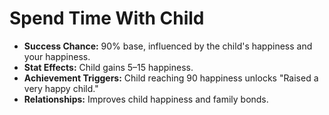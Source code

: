 # Spend Time With Child

- **Success Chance:** 90% base, influenced by the child's happiness and your happiness.
- **Stat Effects:** Child gains 5–15 happiness.
- **Achievement Triggers:** Child reaching 90 happiness unlocks "Raised a very happy child."
- **Relationships:** Improves child happiness and family bonds.

